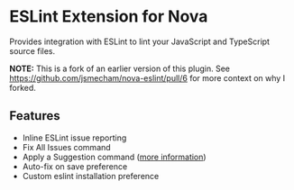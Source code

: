 # ESLint Extension for Nova

Provides integration with ESLint to lint your JavaScript and TypeScript source
files.

**NOTE:** This is a fork of an earlier version of this plugin. See https://github.com/jsmecham/nova-eslint/pull/6 for more context on why I forked.

## Features

-   Inline ESLint issue reporting
-   Fix All Issues command
-   Apply a Suggestion command ([more information](https://eslint.org/docs/developer-guide/working-with-rules#providing-suggestions))
-   Auto-fix on save preference
-   Custom eslint installation preference
